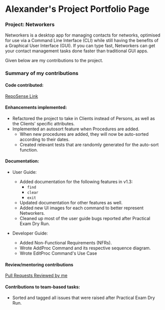 # Alexander's Project Portfolio Page


### Project: Networkers

Networkers is a desktop app for managing contacts for networks, optimised for use via a Command Line Interface (CLI) while still having the benefits of a Graphical User Interface (GUI). If you can type fast, Networkers can get your contact management tasks done faster than traditional GUI apps.

Given below are my contributions to the project.

### Summary of my contributions

#### Code contributed:
[RepoSense Link](https://nus-cs2103-ay2122s2.github.io/tp-dashboard/?search=aceszhenwei&sort=groupTitle&sortWithin=title&timeframe=commit&mergegroup=&groupSelect=groupByRepos&breakdown=true&checkedFileTypes=docs~functional-code~test-code~other&since=2022-02-18&tabOpen=true&tabType=authorship&tabAuthor=aceszhenwei&tabRepo=AY2122S2-CS2103T-W13-1%2Ftp%5Bmaster%5D&authorshipIsMergeGroup=false&authorshipFileTypes=&authorshipIsBinaryFileTypeChecked=false)

#### Enhancements implemented:
  * Refactored the project to take in Clients instead of Persons, as well as the Clients' specific attributes.
  * Implemented an autosort feature when Procedures are added.
    * When new procedures are added, they will now be auto-sorted according to their dates.
    * Created relevant tests that are randomly generated for the auto-sort function.

#### Documentation:
  * User Guide:
    * Added documentation for the following features in v1.3:
      * `find`
      * `clear`
      * `exit`
    * Updated documentation for other features as well.
    * Added new UI images for each command to better represent Networkers.
    * Cleaned up most of the user guide bugs reported after Practical Exam Dry Run.
  
  * Developer Guide:
    * Added Non-Functional Requirements (NFRs).
    * Wrote AddProc Command and its respective sequence diagram.
    * Wrote EditProc Command's Use Case

#### Review/mentoring contributions
[Pull Requests Reviewed by me](https://github.com/AY2122S2-CS2103T-W13-1/tp/pulls?q=is%3Apr+reviewed-by%3Aaceszhenwei)

#### Contributions to team-based tasks:
  * Sorted and tagged all issues that were raised after Practical Exam Dry Run.
